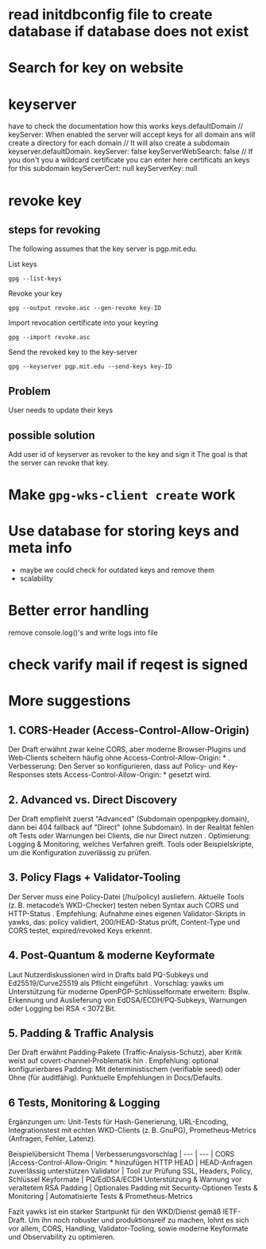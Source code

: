 # read initdbconfig file to create database if database does not exist

# Search for key on website

# keyserver 
have to check the documentation how this works
keys.defaultDomain 
// keyServer: When enabled the server will accept keys for all domain ans will create a directory for each domain
// It will also create a subdomain keyserver.defaultDomain. 
keyServer: false
keyServerWebSearch: false
// If you don't you a wildcard certificate you can enter here certificats an keys for this subdomain
keyServerCert: null
keyServerKey: null

# revoke key

## steps for revoking

The following assumes that the key server is pgp.mit.edu.

List keys
```
gpg --list-keys
```

Revoke your key
```
gpg --output revoke.asc --gen-revoke key-ID
```

Import revocation certificate into your keyring
```
gpg --import revoke.asc
```

Send the revoked key to the key-server
```
gpg --keyserver pgp.mit.edu --send-keys key-ID
```
## Problem

User needs to update their keys

## possible solution
Add user id of keyserver as revoker to the key and sign it
The goal is that the server can revoke that key.

# Make `gpg-wks-client create` work

# Use database for storing keys and meta info

- maybe we could check for outdated keys and remove them
- scalability

# Better error handling

remove console.log()'s and write logs into file

# check varify mail if reqest is signed


# More suggestions
## 1. CORS-Header (Access-Control-Allow-Origin)
Der Draft erwähnt zwar keine CORS, aber moderne Browser‑Plugins und Web‑Clients scheitern häufig ohne Access-Control-Allow-Origin: * .
Verbesserung: Den Server so konfigurieren, dass auf Policy‑ und Key-Responses stets Access-Control-Allow-Origin: * gesetzt wird.
## 2. Advanced vs. Direct Discovery
Der Draft empfiehlt zuerst "Advanced" (Subdomain openpgpkey.domain), dann bei 404 fallback auf "Direct" (ohne Subdomain).
In der Realität fehlen oft Tests oder Warnungen bei Clients, die nur Direct nutzen .
Optimierung:
Logging & Monitoring, welches Verfahren greift.
Tools oder Beispielskripte, um die Konfiguration zuverlässig zu prüfen.
## 3. Policy Flags + Validator-Tooling
Der Server muss eine Policy-Datei (/hu/policy) ausliefern.
Aktuelle Tools (z. B. metacode’s WKD-Checker) testen neben Syntax auch CORS und HTTP-Status .
Empfehlung: Aufnahme eines eigenen Validator-Skripts in yawks, das:
policy validiert,
200/HEAD-Status prüft,
Content-Type und CORS testet,
expired/revoked Keys erkennt.
## 4. Post-Quantum & moderne Keyformate
Laut Nutzerdiskussionen wird in Drafts bald PQ-Subkeys und Ed25519/Curve25519 als Pflicht eingeführt .
Vorschlag: yawks um Unterstützung für moderne OpenPGP-Schlüsselformate erweitern:
Bsplw. Erkennung und Auslieferung von EdDSA/ECDH/PQ‑Subkeys,
Warnungen oder Logging bei RSA < 3072 Bit.
## 5. Padding & Traffic Analysis
Der Draft erwähnt Padding‑Pakete (Traffic‑Analysis-Schutz), aber Kritik weist auf covert-channel‑Problematik hin .
Empfehlung: optional konfigurierbares Padding:
Mit deterministischem (verifiable seed) oder
Ohne (für auditfähig).
Punktuelle Empfehlungen in Docs/Defaults.
## 6 Tests, Monitoring & Logging
Ergänzungen um:
Unit-Tests für Hash-Generierung, URL-Encoding,
Integrationstest mit echten WKD-Clients (z. B. GnuPG),
Prometheus‑Metrics (Anfragen, Fehler, Latenz).

Beispielübersicht
Thema | Verbesserungsvorschlag |
--- | --- |
CORS |Access-Control-Allow-Origin: * hinzufügen
HTTP HEAD | HEAD-Anfragen zuverlässig unterstützen
Validator | Tool zur Prüfung SSL, Headers, Policy, Schlüssel
Keyformate | PQ/EdDSA/ECDH Unterstützung & Warnung vor veraltetem RSA
Padding | Optionales Padding mit Security-Optionen
Tests & Monitoring | Automatisierte Tests & Prometheus-Metrics

Fazit
yawks ist ein starker Startpunkt für den WKD/Dienst gemäß IETF-Draft. Um ihn noch robuster und produktionsreif zu machen, lohnt es sich vor allem, CORS, Handling, Validator‑Tooling, sowie moderne Keyformate und Observability zu optimieren.
